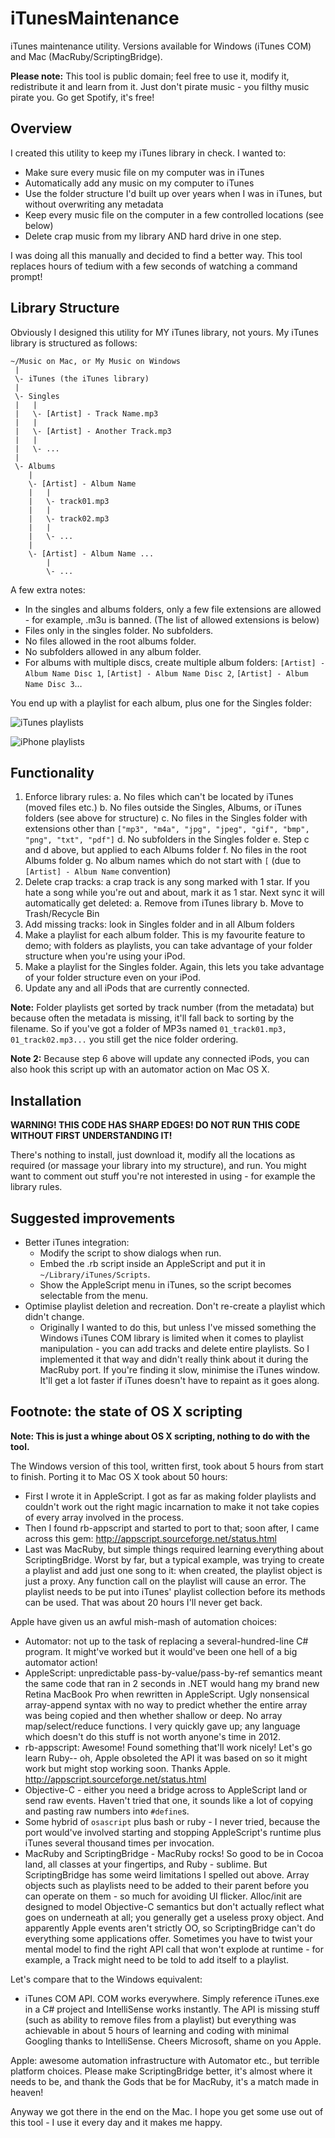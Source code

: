 iTunesMaintenance
=================

iTunes maintenance utility. Versions available for Windows (iTunes COM) and Mac (MacRuby/ScriptingBridge).

**Please note:** This tool is public domain; feel free to use it, modify it, redistribute it and learn from it. Just don't pirate music - you filthy music pirate you. Go get Spotify, it's free!

## Overview

I created this utility to keep my iTunes library in check. I wanted to:

- Make sure every music file on my computer was in iTunes
- Automatically add any music on my computer to iTunes
- Use the folder structure I'd built up over years when I was in iTunes, but without overwriting any metadata
- Keep every music file on the computer in a few controlled locations (see below)
- Delete crap music from my library AND hard drive in one step.

I was doing all this manually and decided to find a better way. This tool replaces hours of tedium with a few seconds of watching a command prompt!

## Library Structure

Obviously I designed this utility for MY iTunes library, not yours. My iTunes library is structured as follows:

    ~/Music on Mac, or My Music on Windows
     |
     \- iTunes (the iTunes library)
     |
     \- Singles
     |   |
     |   \- [Artist] - Track Name.mp3
     |   |
     |   \- [Artist] - Another Track.mp3
     |   |
     |   \- ...
     |
     \- Albums
        |
        \- [Artist] - Album Name
        |   |
        |   \- track01.mp3
        |   |
        |   \- track02.mp3
        |   |
        |   \- ...
        |
        \- [Artist] - Album Name ...
            |
            \- ...

A few extra notes:

- In the singles and albums folders, only a few file extensions are allowed - for example, .m3u is banned. (The list of allowed extensions is below)
- Files only in the singles folder. No subfolders.
- No files allowed in the root albums folder.
- No subfolders allowed in any album folder.
- For albums with multiple discs, create multiple album folders: `[Artist] - Album Name Disc 1`, `[Artist] - Album Name Disc 2`, `[Artist] - Album Name Disc 3`…

You end up with a playlist for each album, plus one for the Singles folder:

![iTunes playlists](http://dl.dropbox.com/u/417997/GitHub/iTunesMaint%20Playlists.png)

![iPhone playlists](http://dl.dropbox.com/u/417997/GitHub/iPhone%20iTunesMaint%20Playlists.png)



## Functionality

1. Enforce library rules:
    a. No files which can't be located by iTunes (moved files etc.)
    b. No files outside the Singles, Albums, or iTunes folders (see above for structure)
    c. No files in the Singles folder with extensions other than `["mp3", "m4a", "jpg", "jpeg", "gif", "bmp", "png", "txt", "pdf"]`
    d. No subfolders in the Singles folder
    e. Step c and d above, but applied to each Albums folder
    f. No files in the root Albums folder
    g. No album names which do not start with `[` (due to `[Artist] - Album Name` convention)
2. Delete crap tracks: a crap track is any song marked with 1 star. If you hate a song while you're out and about, mark it as 1 star. Next sync it will automatically get deleted:
    a. Remove from iTunes library
    b. Move to Trash/Recycle Bin
3. Add missing tracks: look in Singles folder and in all Album folders
4. Make a playlist for each album folder. This is my favourite feature to demo; with folders as playlists, you can take advantage of your folder structure when you're using your iPod.
5. Make a playlist for the Singles folder. Again, this lets you take advantage of your folder structure even on your iPod.
6. Update any and all iPods that are currently connected.

**Note:** Folder playlists get sorted by track number (from the metadata) but because often the metadata is missing, it'll fall back to sorting by the filename. So if you've got a folder of MP3s named `01_track01.mp3, 01_track02.mp3...` you still get the nice folder ordering.

**Note 2:** Because step 6 above will update any connected iPods, you can also hook this script up with an automator action on Mac OS X.

## Installation

**WARNING! THIS CODE HAS SHARP EDGES! DO NOT RUN THIS CODE WITHOUT FIRST UNDERSTANDING IT!**

There's nothing to install, just download it, modify all the locations as required (or massage your library into my structure), and run. You might want to comment out stuff you're not interested in using - for example the library rules.

## Suggested improvements

- Better iTunes integration:
    - Modify the script to show dialogs when run.
    - Embed the .rb script inside an AppleScript and put it in `~/Library/iTunes/Scripts`.
    - Show the AppleScript menu in iTunes, so the script becomes selectable from the menu.
- Optimise playlist deletion and recreation. Don't re-create a playlist which didn't change.
    - Originally I wanted to do this, but unless I've missed something the Windows iTunes COM library is limited when it comes to playlist manipulation - you can add tracks and delete entire playlists. So I implemented it that way and didn't really think about it during the MacRuby port. If you're finding it slow, minimise the iTunes window. It'll get a lot faster if iTunes doesn't have to repaint as it goes along.

## Footnote: the state of OS X scripting

**Note: This is just a whinge about OS X scripting, nothing to do with the tool.**

The Windows version of this tool, written first, took about 5 hours from start to finish. Porting it to Mac OS X took about 50 hours:

- First I wrote it in AppleScript. I got as far as making folder playlists and couldn't work out the right magic incarnation to make it not take copies of every array involved in the process.
- Then I found rb-appscript and started to port to that; soon after, I came across this gem: <http://appscript.sourceforge.net/status.html>
- Last was MacRuby, but simple things required learning everything about ScriptingBridge. Worst by far, but a typical example, was trying to create a playlist and add just one song to it: when created, the playlist object is just a proxy. Any function call on the playlist will cause an error. The playlist needs to be put into iTunes' playlist collection before its methods can be used. That was about 20 hours I'll never get back.

Apple have given us an awful mish-mash of automation choices:

- Automator: not up to the task of replacing a several-hundred-line C# program. It might've worked but it would've been one hell of a big automator action!
- AppleScript: unpredictable pass-by-value/pass-by-ref semantics meant the same code that ran in 2 seconds in .NET would hang my brand new Retina MacBook Pro when rewritten in AppleScript. Ugly nonsensical array-append syntax with no way to predict whether the entire array was being copied and then whether shallow or deep. No array map/select/reduce functions. I very quickly gave up; any language which doesn't do this stuff is not worth anyone's time in 2012.
- rb-appscript: Awesome! Found something that'll work nicely! Let's go learn Ruby-- oh, Apple obsoleted the API it was based on so it might work but might stop working soon. Thanks Apple. <http://appscript.sourceforge.net/status.html>
- Objective-C - either you need a bridge across to AppleScript land or send raw events. Haven't tried that one, it sounds like a lot of copying and pasting raw numbers into `#define`s.
- Some hybrid of `osascript` plus bash or ruby - I never tried, because the port would've involved starting and stopping AppleScript's runtime plus iTunes several thousand times per invocation.
- MacRuby and ScriptingBridge - MacRuby rocks! So good to be in Cocoa land, all classes at your fingertips, and Ruby - sublime. But ScriptingBridge has some weird limitations I spelled out above. Array objects such as playlists need to be added to their parent before you can operate on them - so much for avoiding UI flicker. Alloc/init are designed to model Objective-C semantics but don't actually reflect what goes on underneath at all; you generally get a useless proxy object. And apparently Apple events aren't strictly OO, so ScriptingBridge can't do everything some applications offer. Sometimes you have to twist your mental model to find the right API call that won't explode at runtime - for example, a Track might need to be told to add itself to a playlist.

Let's compare that to the Windows equivalent:

- iTunes COM API. COM works everywhere. Simply reference iTunes.exe in a C# project and IntelliSense works instantly. The API is missing stuff (such as ability to remove files from a playlist) but everything was achievable in about 5 hours of learning and coding with minimal Googling thanks to IntelliSense. Cheers Microsoft, shame on you Apple.

Apple: awesome automation infrastructure with Automator etc., but terrible platform choices. Please make ScriptingBridge better, it's almost where it needs to be, and thank the Gods that be for MacRuby, it's a match made in heaven!

Anyway we got there in the end on the Mac. I hope you get some use out of this tool - I use it every day and it makes me happy.
